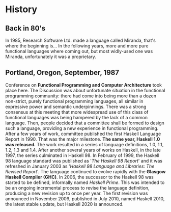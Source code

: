 # History

## Back in 80's

In 1985, Research Software Ltd. made a language called Miranda, that's where the beginning is...
In the following years, more and more pure functional languages where coming out, but most widly-used one was Miranda, unfortunately it was a proprietary.

## Portland, Oregon, September, 1987

Conference on **Functional Programming and Computer Architecture** took place here. The Discussion was about unfortunate situation in the functional programming community: there
had come into being more than a dozen non-strict, purely
functional programming languages, all similar in expressive
power and semantic underpinnings. There was a strong consensus at this meeting that more widespread use of this class
of functional languages was being hampered by the lack of
a common language.
Then, people decided that a committee shall be formed to design such a language, providing a new experience in functional programming.
After a few years of work, committee published the first Haskell Language Report in 1990. That was the major milestone. **The same year, Haskell 1.0 was released.** The work resulted in a series of language definitions, 1.0, 1.1, 1.2, 1.3 and 1.4.
After another several years of works on Haskell, in the late 1997, the series culminated in Haskell 98.
In February of 1999, the Haskell 98 language standard was published as '*The Haskell 98 Report*' and it was refreshed in January 2003 as '*Haskell 98 Language and Libraries: The Revised Report*'. The language continued to evolve rapidly with the **Glasgow Haskell Compiler (GHC)**.
In 2006, the successor to the Haskell 98 was started to be defined, informally named *Haskell Prime*. 
This was intended to be an ongoing incremental process to revise the language definition, producing a new revision up to once per year. The first revision was announced in November 2009, published in July 2010, named Haskell 2010, the latest stable update, but Haskell 2020 is announced.